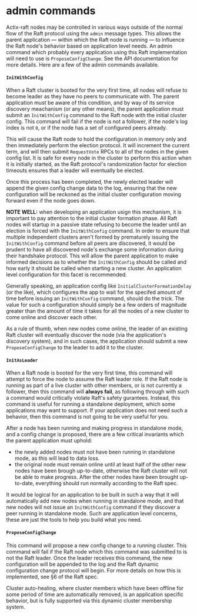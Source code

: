admin commands
==============
Actix-raft nodes may be controlled in various ways outside of the normal flow of the Raft protocol using the `admin` message types. This allows the parent application — within which the Raft node is running — to influence the Raft node's behavior based on application level needs. An admin command which probably every application using this Raft implementation will need to use is `ProposeConfigChange`. See the API documentation for more details. Here are a few of the admin commands available.

#### `InitWithConfig`
When a Raft cluster is booted for the very first time, all nodes will refuse to become leader as they have no peers to communicate with. The parent application must be aware of this condition, and by way of its service discovery meachanism (or any other means), the parent application must submit an `InitWithConfig` command to the Raft node with the initial cluster config. This command will fail if the node is not a follower, if the node's log index is not `0`, or if the node has a set of configured peers already.

This will cause the Raft node to hold the configuration in memory only and then immediately perform the election protocol. It will increment the current term, and will then submit `RequestVote` RPCs to all of the nodes in the given config list. It is safe for every node in the cluster to perform this action when it is initially started, as the Raft protocol's randomization factor for election timeouts ensures that a leader will eventually be elected.

Once this process has been completed, the newly elected leader will append the given config change data to the log, ensuring that the new configuration will be reckoned as the initial cluster configuration moving forward even if the node goes down.

**NOTE WELL:** when developing an application usign this mechanism, it is important to pay attention to the initial cluster formation phase. All Raft nodes will startup in a passive state refusing to become the leader until an election is forced with the `InitWithConfig` command. In order to ensure that multiple independent clusters aren't formed by prematurely issuing the `InitWithConfig` command before all peers are discovered, it would be prudent to have all discovered node's exchange some information during their handshake protocol. This will allow the parent application to make informed decisions as to whether the `InitWithConfig` should be called and how early it should be called when starting a new cluster. An application level configuration for this facet is recommended.

Generally speaking, an application config like `InitialClusterFormationDelay` (or the like), which configures the app to wait for the specifed amount of time before issuing an `InitWithConfig` command, should do the trick. The value for such a configuration should simply be a few orders of magnitude greater than the amount of time it takes for all the nodes of a new cluster to come online and discover each other.

As a rule of thumb, when new nodes come online, the leader of an existing Raft cluster will eventually discover the node (via the application's discovery system), and in such cases, the application should submit a new `ProposeConfigChange` to the leader to add it to the cluster.

#### `InitAsLeader`
When a Raft node is booted for the very first time, this command will attempt to force the node to assume the Raft leader role. If the Raft node is running as part of a live cluster with other members, or is not currently a follower, then this command will **always fail**, as following through with such a command would critically violate Raft's safety gurantees. Instead, this command is useful for running a standalone deployment, which some applications may want to support. If your application does not need such a behavior, then this command is not going to be very useful for you.

After a node has been running and making progress in standalone mode, and a config change is proposed, there are a few critical invariants which the parent application must uphold:

- the newly added nodes must not have been running in standalone mode, as this will lead to data loss.
- the original node must remain online until at least half of the other new nodes have been brough up-to-date, otherwise the Raft cluster will not be able to make progress. After the other nodes have been brought up-to-date, everything should run normally according to the Raft spec.

It would be logical for an application to be built in such a way that it will automatically add new nodes when running in standalone mode, and that new nodes will not issue an `InitWithConfig` command if they discover a peer running in standalone mode. Such are application level concerns, these are just the tools to help you build what you need.

#### `ProposeConfigChange`
This command will propose a new config change to a running cluster. This command will fail if the Raft node which this command was submitted to is not the Raft leader. Once the leader receives this command, the new configuration will be appended to the log and the Raft dynamic configuration change protocol will begin. For more details on how this is implemented, see §6 of the Raft spec.

Cluster auto-healing, where cluster members which have been offline for some period of time are automatically removed, is an application specific behavior, but is fully supported via this dynamic cluster membership system.
